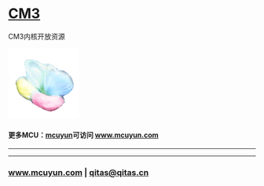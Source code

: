 ﻿# [CM3](https://github.com/mcuyun/CM3) 

CM3内核开放资源

[![sites](mcuyun/mcuyun.png)](http://www.mcuyun.com)

#### 更多MCU：[mcuyun](https://github.com/mcuyun/whyme)可访问 www.mcuyun.com

---



---

###  www.mcuyun.com   |    qitas@qitas.cn


